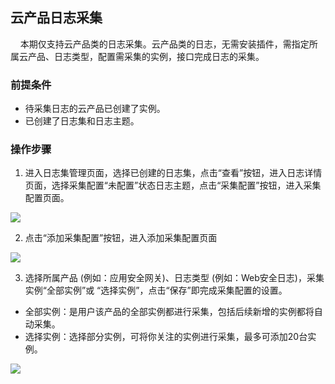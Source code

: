 ## 云产品日志采集

&#160;&#160;&#160;&#160;本期仅支持云产品类的日志采集。云产品类的日志，无需安装插件，需指定所属云产品、日志类型，配置需采集的实例，接口完成日志的采集。  

### 前提条件  
- 待采集日志的云产品已创建了实例。  
- 已创建了日志集和日志主题。

### 操作步骤
1.	进入日志集管理页面，选择已创建的日志集，点击“查看”按钮，进入日志详情页面，选择采集配置“未配置”状态日志主题，点击“采集配置”按钮，进入采集配置页面。

![](https://raw.githubusercontent.com/luolei-laurel/cn-1/patch-1/image/LogService/LogCollection/noConfig.png)

2.	点击“添加采集配置”按钮，进入添加采集配置页面

![](https://raw.githubusercontent.com/luolei-laurel/cn-1/patch-1/image/LogService/LogCollection/addConfig.png)

3.	选择所属产品 (例如：应用安全网关)、日志类型 (例如：Web安全日志)，采集实例“全部实例”或 “选择实例”，点击“保存”即完成采集配置的设置。  
- 全部实例：是用户该产品的全部实例都进行采集，包括后续新增的实例都将自动采集。  
- 选择实例：选择部分实例，可将你关注的实例进行采集，最多可添加20台实例。

![](https://raw.githubusercontent.com/luolei-laurel/cn-1/patch-1/image/LogService/LogCollection/configuration.png)

